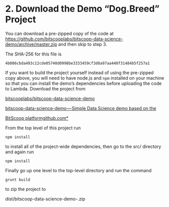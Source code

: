 # 2. Download the Demo “Dog.Breed” Project

You can download a pre-zipped copy of the code at https://github.com/bitscooplabs/bitscoop-data-science-demo/archive/master.zip and then skip to step 3.

The SHA-256 for this file is

`4b086cbda493c12cde05740d0998be3333459cf3d8a97aa440f31484b5f257a1`

If you want to build the project yourself instead of using the pre-zipped copy above, you will need to have node.js and `npm` installed on your machine so that you can install the demo’s dependencies before uploading the code to Lambda. Download the project from

[bitscooplabs/bitscoop-data-science-demo](https://github.com/bitscooplabs/bitscoop-data-science-demo)

[bitscoop-data-science-demo — Simple Data Science demo based on the](https://github.com/bitscooplabs/bitscoop-data-science-demo)

[BitScoop platformgithub.com*](https://github.com/bitscooplabs/bitscoop-data-science-demo)

From the top level of this project run

`npm install`

to install all of the project-wide dependencies, then go to the src/ directory and again run

`npm install`

Finally go up one level to the top-level directory and run the command

`grunt build`

to zip the project to

dist/bitscoop-data-science-demo-<version>.zip
